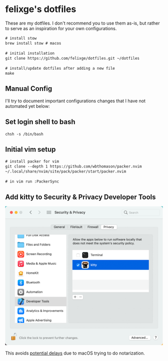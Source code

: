 # felixge's dotfiles

These are my dotfiles. I don't recommend you to use them as-is, but rather to serve as an inspiration for your own configurations.

```
# install stow
brew install stow # macos

# initial installation
git clone https://github.com/felixge/dotfiles.git ~/dotfiles

# install/update dotfiles after adding a new file
make
```

## Manual Config

I'll try to document important configurations changes that I have not automated yet below:

## Set login shell to bash

```
chsh -s /bin/bash
```

## Initial vim setup

```
# install packer for vim
git clone --depth 1 https://github.com/wbthomason/packer.nvim ~/.local/share/nvim/site/pack/packer/start/packer.nvim

# in vim run :PackerSync
```

## Add kitty to Security & Privacy Developer Tools

![](./kitty-dev-tools.png)

This avoids [potential delays](https://sigpipe.macromates.com/2020/macos-catalina-slow-by-design/) due to macOS trying to do notarization.
